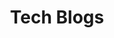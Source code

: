 ---
layout: collection
author_profile: true
title: "Tech Blogs"
permalink: /blog/
collection: techblogs
# entries_layout: grid
---